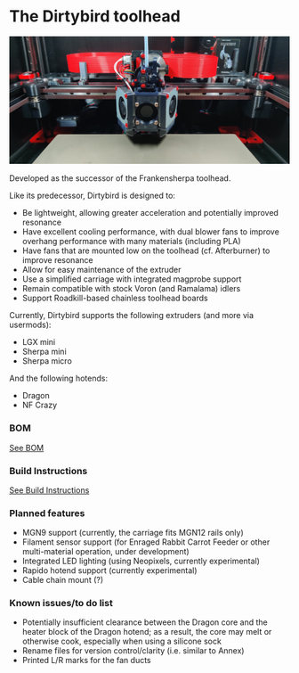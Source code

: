 # The Dirtybird toolhead

![Dirtybird Toolhead](./images/hero.jpg)

Developed as the successor of the Frankensherpa toolhead.

Like its predecessor, Dirtybird is designed to:

- Be lightweight, allowing greater acceleration and potentially improved resonance
- Have excellent cooling performance, with dual blower fans to improve overhang performance with many materials (including PLA)
- Have fans that are mounted low on the toolhead (cf. Afterburner) to improve resonance
- Allow for easy maintenance of the extruder
- Use a simplified carriage with integrated magprobe support
- Remain compatible with stock Voron (and Ramalama) idlers
- Support Roadkill-based chainless toolhead boards

Currently, Dirtybird supports the following extruders (and more via usermods):

- LGX mini
- Sherpa mini
- Sherpa micro

And the following hotends:

- Dragon
- NF Crazy

### BOM

[See BOM](./docs//bill-of-materials.md)

### Build Instructions

[See Build Instructions](./docs/build.md)

### Planned features

- MGN9 support (currently, the carriage fits MGN12 rails only)
- Filament sensor support (for Enraged Rabbit Carrot Feeder or other multi-material operation, under development)
- Integrated LED lighting (using Neopixels, currently experimental)
- Rapido hotend support (currently experimental)
- Cable chain mount (?)

### Known issues/to do list

- Potentially insufficient clearance between the Dragon core and the heater block of the Dragon hotend; as a result, the core may melt or otherwise cook, especially when using a silicone sock
- Rename files for version control/clarity (i.e. similar to Annex)
- Printed L/R marks for the fan ducts
